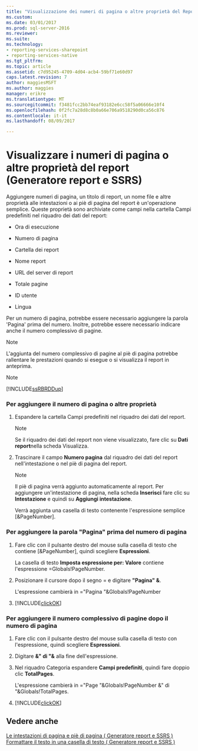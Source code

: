 ```yaml
---
title: "Visualizzazione dei numeri di pagina o altre proprietà del Report (Generatore Report e SSRS) | Documenti Microsoft"
ms.custom: 
ms.date: 03/01/2017
ms.prod: sql-server-2016
ms.reviewer: 
ms.suite: 
ms.technology:
- reporting-services-sharepoint
- reporting-services-native
ms.tgt_pltfrm: 
ms.topic: article
ms.assetid: c7d95245-4709-4d04-acb4-59bf71e60d97
caps.latest.revision: 7
author: maggiesMSFT
ms.author: maggies
manager: erikre
ms.translationtype: MT
ms.sourcegitcommit: f3481fcc2bb74eaf93182e6cc58f5a06666e10f4
ms.openlocfilehash: 0f2fc7a28d8c8b0a66e706a9518290d0ca56c876
ms.contentlocale: it-it
ms.lasthandoff: 08/09/2017

---
```

# <a name="display-page-numbers-or-other-report-properties-report-builder-and-ssrs"></a>Visualizzare i numeri di pagina o altre proprietà del report (Generatore report e SSRS)
  Aggiungere numeri di pagina, un titolo di report, un nome file e altre proprietà alle intestazioni o ai piè di pagina del report è un'operazione semplice. Queste proprietà sono archiviate come campi nella cartella Campi predefiniti nel riquadro dei dati del report:  
  
-   Ora di esecuzione  
  
-   Numero di pagina  
  
-   Cartella dei report  
  
-   Nome report  
  
-   URL del server di report  
  
-   Totale pagine  
  
-   ID utente  
  
-   Lingua  
  
 Per un numero di pagina, potrebbe essere necessario aggiungere la parola 'Pagina' prima del numero. Inoltre, potrebbe essere necessario indicare anche il numero complessivo di pagine.  
  
> [!NOTE]  
>  L'aggiunta del numero complessivo di pagine al piè di pagina potrebbe rallentare le prestazioni quando si esegue o si visualizza il report in anteprima.  
  
> [!NOTE]  
>  [!INCLUDE[ssRBRDDup](../../includes/ssrbrddup-md.md)]  
  
### <a name="to-add-a-page-number-or-other-report-properties"></a>Per aggiungere il numero di pagina o altre proprietà  
  
1.  Espandere la cartella Campi predefiniti nel riquadro dei dati del report.  
  
    > [!NOTE]  
    >  Se il riquadro dei dati del report non viene visualizzato, fare clic su **Dati report**nella scheda Visualizza.  
  
2.  Trascinare il campo **Numero pagina** dal riquadro dei dati del report nell'intestazione o nel piè di pagina del report.  
  
    > [!NOTE]  
    >  Il piè di pagina verrà aggiunto automaticamente al report. Per aggiungere un'intestazione di pagina, nella scheda **Inserisci** fare clic su **Intestazione** e quindi su **Aggiungi intestazione**.  
    >   
    >  Verrà aggiunta una casella di testo contenente l'espressione semplice [&PageNumber].  
  
### <a name="to-add-the-word-page-before-the-page-number"></a>Per aggiungere la parola "Pagina" prima del numero di pagina  
  
1.  Fare clic con il pulsante destro del mouse sulla casella di testo che contiene [&PageNumber], quindi scegliere **Espressioni**.  
  
     La casella di testo **Imposta espressione per: Valore** contiene l'espressione =Globals!PageNumber.  
  
2.  Posizionare il cursore dopo il segno = e digitare **"Pagina" &**.  
  
     L'espressione cambierà in ="Pagina "&Globals!PageNumber  
  
3.  [!INCLUDE[clickOK](../../includes/clickok-md.md)]  
  
### <a name="to-add-total-number-of-pages-after-the-page-number"></a>Per aggiungere il numero complessivo di pagine dopo il numero di pagina  
  
1.  Fare clic con il pulsante destro del mouse sulla casella di testo con l'espressione, quindi scegliere **Espressioni**.  
  
2.  Digitare **&" di "&** alla fine dell'espressione.  
  
3.  Nel riquadro Categoria espandere **Campi predefiniti**, quindi fare doppio clic **TotalPages**.  
  
     L'espressione cambierà in ="Page "&Globals!PageNumber &" di "&Globals!TotalPages.  
  
4.  [!INCLUDE[clickOK](../../includes/clickok-md.md)]  
  
## <a name="see-also"></a>Vedere anche  
 [Le intestazioni di pagina e piè di pagina &#40; Generatore report e SSRS &#41;](../../reporting-services/report-design/page-headers-and-footers-report-builder-and-ssrs.md)   
 [Formattare il testo in una casella di testo &#40; Generatore report e SSRS &#41;](../../reporting-services/report-design/format-text-in-a-text-box-report-builder-and-ssrs.md)  
  
  
